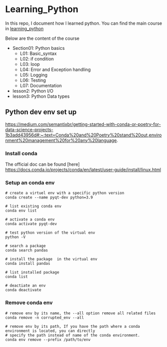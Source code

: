 # Learning_Python

In this repo, I document how I learned python. You can find the main course in [learning_python](./learning_python)


Below are the content of the course 
- Section01: Python basics
    - L01: Basic_syntax
    - L02: if condition
    - L03: loop
    - L04: Error and Exception handling
    - L05: Logging 
    - L06: Testing
    - L07: Documentation
- lesson2: Python I/O
- lesson3: Python Data types

## Python dev env set up

https://medium.com/semantixbr/getting-started-with-conda-or-poetry-for-data-science-projects-1b3add43956d#:~:text=Conda%20and%20Poetry%20stand%20out,environment%20management%20for%20any%20language.

### Install conda

The official doc can be found [here]
https://docs.conda.io/projects/conda/en/latest/user-guide/install/linux.html

### Setup an conda env

```shell
# create a virtuel env with a specific python version
conda create --name pyqt-dev python=3.9

# list existing conda env
conda env list

# activate a conda env
conda activate pyqt-dev

# test python version of the virtual env
python -V

# search a package
conda search pandas

# install the package  in the virtual env
conda install pandas

# list installed package
conda list

# deactiate an env
conda deactivate
```

### Remove conda env

```shell
# remove env by its name, the --all option remove all related files
conda remove -n corrupted_env --all

# remove env by its path, If you have the path where a conda environment is located, you can directly 
# specify the path instead of name of the conda environment.
conda env remove --prefix /path/to/env
```
